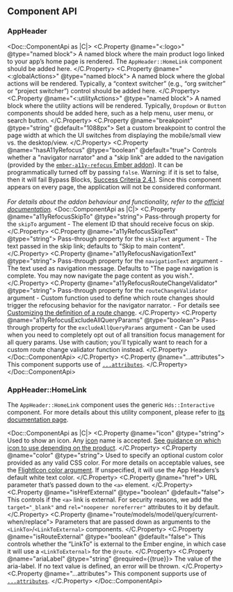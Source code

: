 ## Component API

### AppHeader

<Doc::ComponentApi as |C|>
  <C.Property @name="<:logo>" @type="named block">
    A named block where the main product logo linked to your app’s home page is rendered. The `AppHeader::HomeLink` component should be added here.
  </C.Property>
  <C.Property @name="<:globalActions>" @type="named block">
    A named block where the global actions will be rendered. Typically, a “context switcher” (e.g., “org switcher” or “project switcher”) control should be added here.
  </C.Property>
  <C.Property @name="<:utilityActions>" @type="named block">
    A named block where the utility actions will be rendered. Typically, `Dropdown` or `Button` components should be added here, such as a help menu, user menu, or search button.
  </C.Property>
  <C.Property @name="breakpoint" @type="string" @default="1088px">
    Set a custom breakpoint to control the page width at which the UI switches from displaying the mobile/small view vs. the desktop/view.
  </C.Property>
  <C.Property @name="hasA11yRefocus" @type="boolean" @default="true">
    Controls whether a "navigator narrator" and a "skip link" are added to the navigation (provided by the [`ember-a11y-refocus` Ember addon](https://github.com/ember-a11y/ember-a11y-refocus)). It can be programmatically turned off by passing `false`. Warning: if it is set to false, then it will fail Bypass Blocks, [Success Criteria 2.4.1](https://www.w3.org/WAI/WCAG22/Understanding/bypass-blocks.html). Since this component appears on every page, the application will not be considered conformant.
    <br><br>
    <em>For details about the addon behaviour and functionality, refer to the [official documentation](https://github.com/ember-a11y/ember-a11y-refocus#readme).</em>
    <Doc::ComponentApi as |C|>
      <C.Property @name="a11yRefocusSkipTo" @type="string">
        Pass-through property for the `skipTo` argument - The element ID that should receive focus on skip.
      </C.Property>
      <C.Property @name="a11yRefocusSkipText" @type="string">
        Pass-through property for the `skipText` argument - The text passed in the skip link; defaults to "Skip to main content".
      </C.Property>
      <C.Property @name="a11yRefocusNavigationText" @type="string">
        Pass-through property for the `navigationText` argument - The text used as navigation message. Defaults to "The page navigation is complete. You may now navigate the page content as you wish.".
      </C.Property>
      <C.Property @name="a11yRefocusRouteChangeValidator" @type="string">
        Pass-through property for the `routeChangeValidator` argument - Custom function used to define which route changes should trigger the refocusing behavior for the navigator narrator. - For details see [Customizing the definition of a route change](https://github.com/ember-a11y/ember-a11y-refocus#customizing-the-definition-of-a-route-change).
      </C.Property>
      <C.Property @name="a11yRefocusExcludeAllQueryParams" @type="boolean">
        Pass-through property for the `excludeAllQueryParams` argument - Can be used when you need to completely opt out of all transition focus management for all query params. Use with caution; you'll typically want to reach for a custom route change validator function instead.
      </C.Property>
    </Doc::ComponentApi>
  </C.Property>
  <C.Property @name="...attributes">
    This component supports use of [`...attributes`](https://guides.emberjs.com/release/in-depth-topics/patterns-for-components/#toc_attribute-ordering).
  </C.Property>
</Doc::ComponentApi>

### AppHeader::HomeLink

The `AppHeader::HomeLink` component uses the generic `Hds::Interactive` component. For more details about this utility component, please refer to [its documentation page](/utilities/interactive).

<Doc::ComponentApi as |C|>
  <C.Property @name="icon" @type="string">
    Used to show an icon. Any [icon](/icons/library) name is accepted. [See guidance on which icon to use depending on the product](/components/app-header#home-link).
  </C.Property>
  <C.Property @name="color" @type="string">
    Used to specify an optional custom color provided as any valid CSS color. For more details on acceptable values, see the [FlightIcon color argument](/components/icon?tab=code#fill). If unspecified, it will use the App Headers’s default white text color.
  </C.Property>
  <C.Property @name="href">
    URL parameter that’s passed down to the `<a>` element.
  </C.Property>
  <C.Property @name="isHrefExternal" @type="boolean" @default="false">
    This controls if the `<a>` link is external. For security reasons, we add the `target="_blank"` and `rel="noopener noreferrer"` attributes to it by default.
  </C.Property>
  <C.Property @name="route/models/model/query/current-when/replace">
    Parameters that are passed down as arguments to the `<LinkTo>`/`<LinkToExternal>` components.
  </C.Property>
  <C.Property @name="isRouteExternal" @type="boolean" @default="false">
    This controls whether the “LinkTo” is external to the Ember engine, in which case it will use a `<LinkToExternal>` for the `@route`.
  </C.Property>
  <C.Property @name="ariaLabel" @type="string" @required={{true}}>
    The value of the aria-label. If no text value is defined, an error will be thrown.
  </C.Property>
  <C.Property @name="...attributes">
    This component supports use of [`...attributes`](https://guides.emberjs.com/release/in-depth-topics/patterns-for-components/#toc_attribute-ordering).
  </C.Property>
</Doc::ComponentApi>
